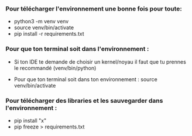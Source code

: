 ### Pour télécharger l'environnement une bonne fois pour toute: 

- python3 -m venv venv
- source venv/bin/activate
- pip install -r requirements.txt

### Pour que ton terminal soit dans l'environnement : 

- Si ton IDE te demande de choisir un kernel/noyau il faut que tu prennes le recommandé (venv/bin/python) 

- Pour que ton terminal soit dans ton environnement : source venv/bin/activate

### Pour télécharger des libraries et les sauvegarder dans l'environnement : 

- pip install "x"
- pip freeze > requirements.txt

